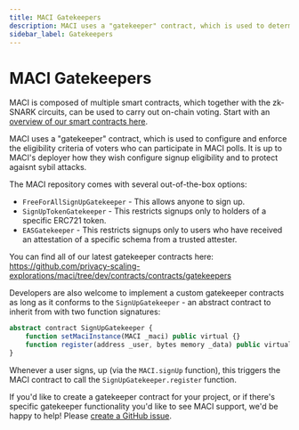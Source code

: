 ```yaml
---
title: MACI Gatekeepers
description: MACI uses a "gatekeeper" contract, which is used to determine the eligibility criteria of voters who can participate in MACI polls
sidebar_label: Gatekeepers
---
```


# MACI Gatekeepers

MACI is composed of multiple smart contracts, which together with the zk-SNARK circuits, can be used to carry out on-chain voting. Start with an [overview of our smart contracts here](/docs/contracts).

MACI uses a "gatekeeper" contract, which is used to configure and enforce the eligibility criteria of voters who can participate in MACI polls. It is up to MACI's deployer how they wish configure signup eligibility and to protect agaisnt sybil attacks.

The MACI repository comes with several out-of-the-box options:

- `FreeForAllSignUpGatekeeper` - This allows anyone to sign up.
- `SignUpTokenGatekeeper` - This restricts signups only to holders of a specific ERC721 token.
- `EASGatekeeper` - This restricts signups only to users who have received an attestation of a specific schema from a trusted attester.

You can find all of our latest gatekeeper contracts here:
https://github.com/privacy-scaling-explorations/maci/tree/dev/contracts/contracts/gatekeepers

Developers are also welcome to implement a custom gatekeeper contracts as long as it conforms to the `SignUpGatekeeper` - an abstract contract to inherit from with two function signatures:

```ts
abstract contract SignUpGatekeeper {
    function setMaciInstance(MACI _maci) public virtual {}
    function register(address _user, bytes memory _data) public virtual {}
}
```

Whenever a user signs, up (via the `MACI.signUp` function), this triggers the MACI contract to call the `SignUpGatekeeper.register` function.

If you'd like to create a gatekeeper contract for your project, or if there's specific gatekeeper functionality you'd like to see MACI support, we'd be happy to help! Please [create a GitHub issue](https://github.com/privacy-scaling-explorations/maci/issues/new/choose).
